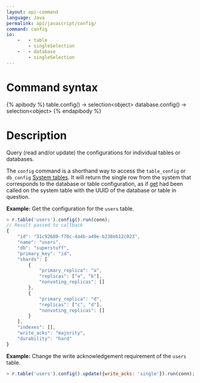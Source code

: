 ```yaml
---
layout: api-command
language: Java
permalink: api/javascript/config/
command: config
io:
    -   - table
        - singleSelection
    -   - database
        - singleSelection
---
```

# Command syntax #

{% apibody %}
table.config() &rarr; selection&lt;object&gt;
database.config() &rarr; selection&lt;object&gt;
{% endapibody %}

# Description #

Query (read and/or update) the configurations for individual tables or databases.

The `config` command is a shorthand way to access the `table_config` or `db_config` [System tables](/docs/system-tables/#configuration-tables). It will return the single row from the system that corresponds to the database or table configuration, as if [get](/api/javascript/get) had been called on the system table with the UUID of the database or table in question.

__Example:__ Get the configuration for the `users` table.

```js
> r.table('users').config().run(conn);
// Result passed to callback
{
    "id": "31c92680-f70c-4a4b-a49e-b238eb12c023",
    "name": "users",
    "db": "superstuff",
    "primary_key": "id",
    "shards": [
        {
            "primary_replica": "a", 
            "replicas": ["a", "b"],
            "nonvoting_replicas": []
        },
        {
            "primary_replica": "d",
            "replicas": ["c", "d"],
            "nonvoting_replicas": []
        }
    ],
    "indexes": [],
    "write_acks": "majority",
    "durability": "hard"
}
```

__Example:__ Change the write acknowledgement requirement of the `users` table.

```js
> r.table('users').config().update({write_acks: 'single'}).run(conn);
```
